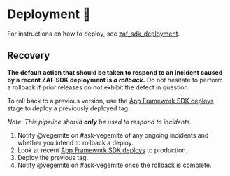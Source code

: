 # Deployment 🚀

For instructions on how to deploy, see [zaf_sdk_deployment](https://github.com/zendesk/zaf_sdk_deployment).

## Recovery

**The default action that should be taken to respond to an incident caused by a recent ZAF SDK deployment is _a rollback_.** Do not hesitate to perform a rollback if prior releases do not exhibit the defect in question.

To roll back to a previous version, use the [App Framework SDK deploys](https://samson.zende.sk/projects/zendesk_app_framework_sdk/stages/static-assets-switch-major) stage to deploy a previously deployed tag.

_Note: This pipeline should **only** be used to respond to incidents._

1. Notify @vegemite on #ask-vegemite of any ongoing incidents and whether you intend to rollback a deploy.
1. Look at recent [App Framework SDK deploys](https://samson.zende.sk/projects/zendesk_app_framework_sdk/stages/static-assets-switch-major) to production.
1. Deploy the previous tag.
1. Notify @vegemite on #ask-vegemite once the rollback is complete.
